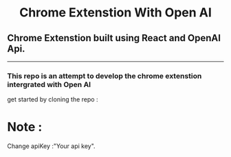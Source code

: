 

<h1 align="center">
    Chrome Extenstion With Open AI
</h1>

## Chrome Extenstion built using React and OpenAI Api.


---

### This repo is an attempt to develop the chrome extenstion intergrated with Open AI

 get started by cloning the repo :
 
 # Note : 
 Change apiKey :"Your api key".
